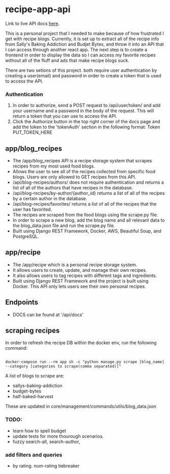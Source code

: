 # recipe-app-api

Link to live API docs [here](https://peppy-alpaca-9050d7.netlify.app/api/docs/).

This is a personal project that I needed to make because of how frustrated I get with recipe blogs. Currently, it is set up to extract all of the recipe info from Sally's Baking Addiction and Budjet Bytes, and throw it into an API that I can access through another react app. The next step is to create a frontend in order to display the data so I can access my favorite recipes without all of the fluff and ads that make recipe blogs suck.

There are two setions of this project. both require user authentication by creating a user(email) and password in order to create a token that is used to access the API.

### Authentication

1. In order to authorize, send a POST request to /api/user/token/ and add your username and a password in the body of the request. This will return a token that you can use to access the API.
2. Click the Authorize button in the top right corner of the docs page and add the token to the 'tokenAuth' section in the following format: Token PUT_TOKEN_HERE

## app/blog_recipes

- The /app/blog_recipes API is a recipe storage system that scrapes recipes from my most used food blogs.
- Allows the user to see all of the recipes collected from specific food blogs. Users are only allowed to GET recipes from this API.
- /api/blog-recipes/authors/ does not require authentication and returns a list of all of the authors that have recipes in the database.
- /api/blog-recipes/by-author/{author_id} returns a list of all of the recipes by a certain author in the database.
- /api/blog-recipes/favorites/ returns a list of all of the recipes that the user has favorited.
- The recipes are scraped from the food blogs using the scrape.py file.
- In order to scrape a new blog, add the blog name and all relevant data to the blog_data.json file and run the scrape.py file.
- Built using Django REST Framework, Docker, AWS, Beautiful Soup, and PostgreSQL.

## app/recipe

- The /app/recipe which is a personal recipe storage system.
- It allows users to create, update, and manage their own recipes.
- It also allows users to tag recipes with different tags and ingredients.
- Built using Django REST Framework and the project is built using Docker. This API only lets users see their own personal recipes.

## Endpoints

- DOCS can be found at '/api/docs'

## scraping recipes

In order to refresh the recipe DB within the docker env, run the following command:

```

docker-compose run --rm app sh -c "python manage.py scrape [blog_name] --category [categories to scrape(comma separated)]"

```

A list of blogs to scrape are:

- sallys-baking-addiction
- budget-bytes
- half-baked-harvest

These are updated in core/management/commands/utils/blog_data.json

### TODO:

- learn how to spell budget
- update tests for more thourough scenarios.
- fuzzy search-all, search-author,

### add filters and queries

- by rating. num-rating tiebreaker
